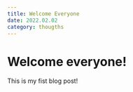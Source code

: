 ```yaml
---
title: Welcome Everyone
date: 2022.02.02
category: thougths
---
```


# Welcome everyone!

This is my fist blog post!